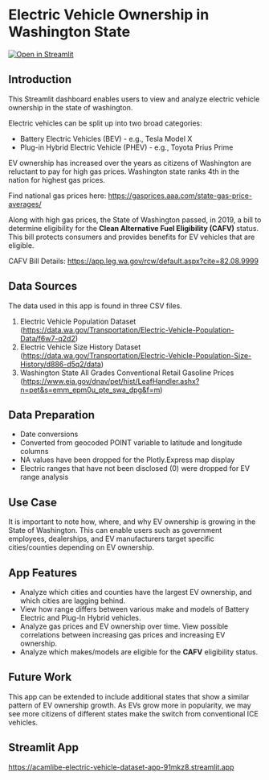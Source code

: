 # Electric Vehicle Ownership in Washington State

[![Open in Streamlit](https://static.streamlit.io/badges/streamlit_badge_black_white.svg)](https://acamlibe-electric-vehicle-dataset-app-91mkz8.streamlit.app/)

## Introduction
This Streamlit dashboard enables users to view and analyze electric vehicle ownership in the state of washington.

Electric vehicles can be split up into two broad categories:
- Battery Electric Vehicles (BEV) - e.g., Tesla Model X
- Plug-in Hybrid Electric Vehicle (PHEV) - e.g., Toyota Prius Prime

EV ownership has increased over the years as citizens of Washington are reluctant to pay for high gas prices. Washington state ranks 4th in the nation for highest gas prices.

Find national gas prices here: https://gasprices.aaa.com/state-gas-price-averages/

Along with high gas prices, the State of Washington passed, in 2019, a bill to determine eligibility for the **Clean Alternative Fuel Eligibility (CAFV)** status. This bill protects consumers and provides benefits for EV vehicles that are eligible. 

CAFV Bill Details: https://app.leg.wa.gov/rcw/default.aspx?cite=82.08.9999

## Data Sources
The data used in this app is found in three CSV files.
1. Electric Vehicle Population Dataset (https://data.wa.gov/Transportation/Electric-Vehicle-Population-Data/f6w7-q2d2)
2. Electric Vehicle Size History Dataset (https://data.wa.gov/Transportation/Electric-Vehicle-Population-Size-History/d886-d5q2/data)
3. Washington State All Grades Conventional Retail Gasoline Prices (https://www.eia.gov/dnav/pet/hist/LeafHandler.ashx?n=pet&s=emm_epm0u_pte_swa_dpg&f=m)

## Data Preparation
- Date conversions
- Converted from geocoded POINT variable to latitude and longitude columns
- NA values have been dropped for the Plotly.Express map display
- Electric ranges that have not been disclosed (0) were dropped for EV range analysis

## Use Case
It is important to note how, where, and why EV ownership is growing in the State of Washington. This can enable users such as government employees, dealerships, and EV manufacturers target specific cities/counties depending on EV ownership.

## App Features
- Analyze which cities and counties have the largest EV ownership, and which cities are lagging behind.
- View how range differs between various make and models of Battery Electric and Plug-In Hybrid vehicles.
- Analyze gas prices and EV ownership over time. View possible correlations between increasing gas prices and increasing EV ownership.
- Analyze which makes/models are eligible for the **CAFV** eligibility status.

## Future Work
This app can be extended to include additional states that show a similar pattern of EV ownership growth. As EVs grow more in popularity, we may see more citizens of different states make the switch from conventional ICE vehicles.

## Streamlit App
https://acamlibe-electric-vehicle-dataset-app-91mkz8.streamlit.app